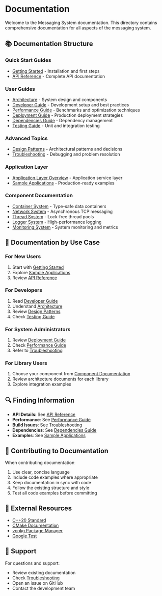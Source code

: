 # Documentation

Welcome to the Messaging System documentation. This directory contains comprehensive documentation for all aspects of the messaging system.

## 📚 Documentation Structure

### Quick Start Guides
- [Getting Started](GETTING_STARTED.MD) - Installation and first steps
- [API Reference](API_REFERENCE.MD) - Complete API documentation

### User Guides
- [Architecture](guides/ARCHITECTURE.MD) - System design and components
- [Developer Guide](DEVELOPER_GUIDE.MD) - Development setup and best practices
- [Performance Guide](guides/PERFORMANCE.MD) - Benchmarks and optimization techniques
- [Deployment Guide](DEPLOYMENT_GUIDE.MD) - Production deployment strategies
- [Dependencies Guide](guides/DEPENDENCIES.MD) - Dependency management
- [Testing Guide](guides/TESTING.MD) - Unit and integration testing

### Advanced Topics
- [Design Patterns](DESIGN_PATTERNS.MD) - Architectural patterns and decisions
- [Troubleshooting](TROUBLESHOOTING.MD) - Debugging and problem resolution

### Application Layer
- [Application Layer Overview](APPLICATION_LAYER.MD) - Application service layer
- [Sample Applications](samples/README.md) - Production-ready examples

### Component Documentation
- [Container System](libraries/CONTAINER_SYSTEM.MD) - Type-safe data containers
- [Network System](libraries/NETWORK_SYSTEM.MD) - Asynchronous TCP messaging
- [Thread System](libraries/THREAD_SYSTEM.MD) - Lock-free thread pools
- [Logger System](libraries/LOGGER_SYSTEM.MD) - High-performance logging
- [Monitoring System](libraries/MONITORING_SYSTEM.MD) - System monitoring and metrics

## 🎯 Documentation by Use Case

### For New Users
1. Start with [Getting Started](GETTING_STARTED.MD)
2. Explore [Sample Applications](samples/README.md)
3. Review [API Reference](API_REFERENCE.MD)

### For Developers
1. Read [Developer Guide](DEVELOPER_GUIDE.MD)
2. Understand [Architecture](guides/ARCHITECTURE.MD)
3. Review [Design Patterns](DESIGN_PATTERNS.MD)
4. Check [Testing Guide](guides/TESTING.MD)

### For System Administrators
1. Review [Deployment Guide](DEPLOYMENT_GUIDE.MD)
2. Check [Performance Guide](guides/PERFORMANCE.MD)
3. Refer to [Troubleshooting](TROUBLESHOOTING.MD)

### For Library Users
1. Choose your component from [Component Documentation](#component-documentation)
2. Review architecture documents for each library
3. Explore integration examples

## 🔍 Finding Information

- **API Details**: See [API Reference](API_REFERENCE.MD)
- **Performance**: See [Performance Guide](guides/PERFORMANCE.MD)
- **Build Issues**: See [Troubleshooting](TROUBLESHOOTING.MD)
- **Dependencies**: See [Dependencies Guide](guides/DEPENDENCIES.MD)
- **Examples**: See [Sample Applications](samples/README.md)

## 📝 Contributing to Documentation

When contributing documentation:

1. Use clear, concise language
2. Include code examples where appropriate
3. Keep documentation in sync with code
4. Follow the existing structure and style
5. Test all code examples before committing

## 🔗 External Resources

- [C++20 Standard](https://en.cppreference.com/w/cpp/20)
- [CMake Documentation](https://cmake.org/documentation/)
- [vcpkg Package Manager](https://vcpkg.io/)
- [Google Test](https://google.github.io/googletest/)

## 📧 Support

For questions and support:
- Review existing documentation
- Check [Troubleshooting](TROUBLESHOOTING.MD)
- Open an issue on GitHub
- Contact the development team